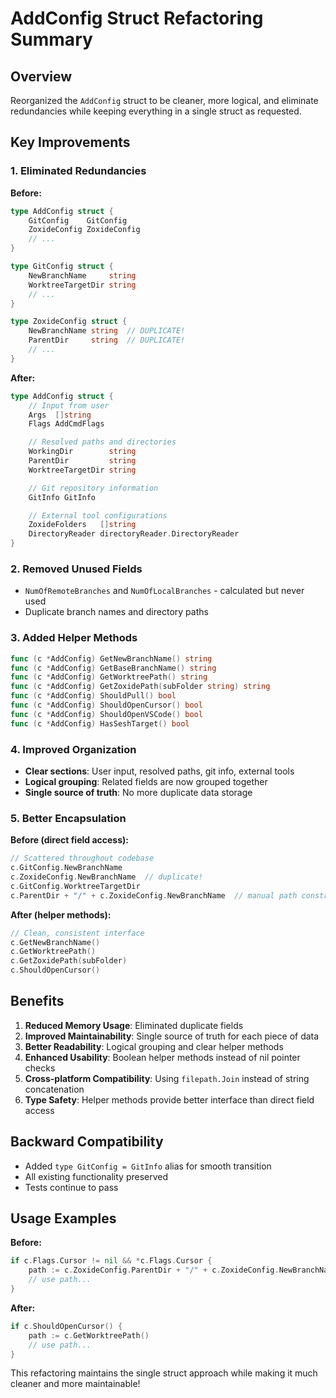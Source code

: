 # AddConfig Struct Refactoring Summary

## Overview
Reorganized the `AddConfig` struct to be cleaner, more logical, and eliminate redundancies while keeping everything in a single struct as requested.

## Key Improvements

### 1. **Eliminated Redundancies**

**Before:**
```go
type AddConfig struct {
    GitConfig    GitConfig
    ZoxideConfig ZoxideConfig
    // ...
}

type GitConfig struct {
    NewBranchName     string
    WorktreeTargetDir string
    // ...
}

type ZoxideConfig struct {
    NewBranchName string  // DUPLICATE!
    ParentDir     string  // DUPLICATE!
    // ...
}
```

**After:**
```go
type AddConfig struct {
    // Input from user
    Args  []string
    Flags AddCmdFlags

    // Resolved paths and directories  
    WorkingDir        string
    ParentDir         string
    WorktreeTargetDir string

    // Git repository information
    GitInfo GitInfo

    // External tool configurations
    ZoxideFolders   []string
    DirectoryReader directoryReader.DirectoryReader
}
```

### 2. **Removed Unused Fields**
- `NumOfRemoteBranches` and `NumOfLocalBranches` - calculated but never used
- Duplicate branch names and directory paths

### 3. **Added Helper Methods**
```go
func (c *AddConfig) GetNewBranchName() string
func (c *AddConfig) GetBaseBranchName() string  
func (c *AddConfig) GetWorktreePath() string
func (c *AddConfig) GetZoxidePath(subFolder string) string
func (c *AddConfig) ShouldPull() bool
func (c *AddConfig) ShouldOpenCursor() bool
func (c *AddConfig) ShouldOpenVSCode() bool
func (c *AddConfig) HasSeshTarget() bool
```

### 4. **Improved Organization**
- **Clear sections**: User input, resolved paths, git info, external tools
- **Logical grouping**: Related fields are now grouped together
- **Single source of truth**: No more duplicate data storage

### 5. **Better Encapsulation**

**Before (direct field access):**
```go
// Scattered throughout codebase
c.GitConfig.NewBranchName
c.ZoxideConfig.NewBranchName  // duplicate!
c.GitConfig.WorktreeTargetDir
c.ParentDir + "/" + c.ZoxideConfig.NewBranchName  // manual path construction
```

**After (helper methods):**
```go
// Clean, consistent interface
c.GetNewBranchName()
c.GetWorktreePath()
c.GetZoxidePath(subFolder)
c.ShouldOpenCursor()
```

## Benefits

1. **Reduced Memory Usage**: Eliminated duplicate fields
2. **Improved Maintainability**: Single source of truth for each piece of data
3. **Better Readability**: Logical grouping and clear helper methods
4. **Enhanced Usability**: Boolean helper methods instead of nil pointer checks
5. **Cross-platform Compatibility**: Using `filepath.Join` instead of string concatenation
6. **Type Safety**: Helper methods provide better interface than direct field access

## Backward Compatibility

- Added `type GitConfig = GitInfo` alias for smooth transition
- All existing functionality preserved
- Tests continue to pass

## Usage Examples

**Before:**
```go
if c.Flags.Cursor != nil && *c.Flags.Cursor {
    path := c.ZoxideConfig.ParentDir + "/" + c.ZoxideConfig.NewBranchName
    // use path...
}
```

**After:**
```go
if c.ShouldOpenCursor() {
    path := c.GetWorktreePath()
    // use path...
}
```

This refactoring maintains the single struct approach while making it much cleaner and more maintainable! 